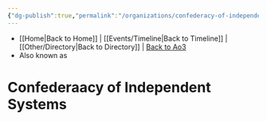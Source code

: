 ```yaml
---
{"dg-publish":true,"permalink":"/organizations/confederacy-of-independent-systems/","tags":["unfinished","faction"],"noteIcon":"saber1"}
---
```


- [[Home\|Back to Home]] | [[Events/Timeline\|Back to Timeline]] | [[Other/Directory\|Back to Directory]] | [Back to Ao3](https://archiveofourown.org/works/19334440/chapters/45992584)
- Also known as 

# Confederaacy of Independent Systems

